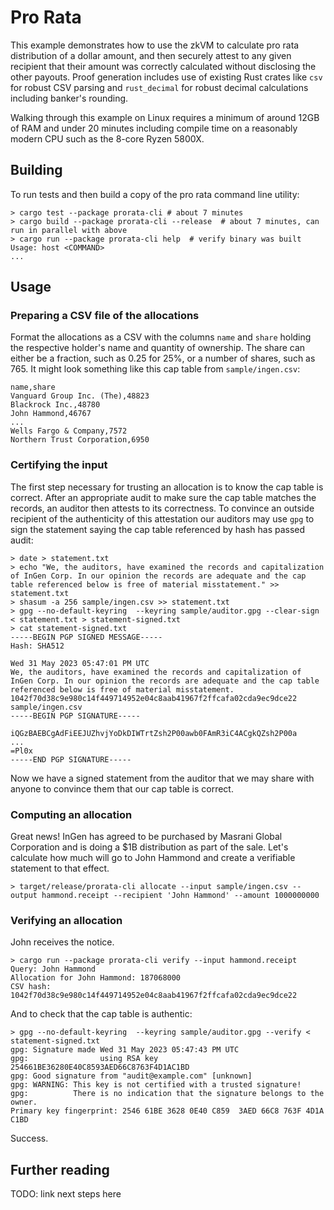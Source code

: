# Pro Rata

This example demonstrates how to use the zkVM to calculate pro rata distribution of a dollar amount, and then securely attest to any given recipient that their amount was correctly calculated without disclosing the other payouts. Proof generation includes use of existing Rust crates like `csv` for robust CSV parsing and `rust_decimal` for robust decimal calculations including banker's rounding.

Walking through this example on Linux requires a minimum of around 12GB of RAM and under 20 minutes including compile time on a reasonably modern CPU such as the 8-core Ryzen 5800X.

## Building

To run tests and then build a copy of the pro rata command line utility:

```
> cargo test --package prorata-cli # about 7 minutes
> cargo build --package prorata-cli --release  # about 7 minutes, can run in parallel with above
> cargo run --package prorata-cli help  # verify binary was built
Usage: host <COMMAND>
...
```

## Usage

### Preparing a CSV file of the allocations

Format the allocations as a CSV with the columns `name` and `share` holding the respective holder's name and quantity of ownership. The share can either be a fraction, such as 0.25 for 25%, or a number of shares, such as 765. It might look something like this cap table from `sample/ingen.csv`:

```csv
name,share
Vanguard Group Inc. (The),48823
Blackrock Inc.,48780
John Hammond,46767
...
Wells Fargo & Company,7572
Northern Trust Corporation,6950
```

### Certifying the input

The first step necessary for trusting an allocation is to know the cap table is correct. After an appropriate audit to make sure the cap table matches the records, an auditor then attests to its correctness. To convince an outside recipient of the authenticity of this attestation our auditors may use `gpg` to sign the statement saying the cap table referenced by hash has passed audit:

```
> date > statement.txt
> echo "We, the auditors, have examined the records and capitalization of InGen Corp. In our opinion the records are adequate and the cap table referenced below is free of material misstatement." >> statement.txt
> shasum -a 256 sample/ingen.csv >> statement.txt
> gpg --no-default-keyring  --keyring sample/auditor.gpg --clear-sign < statement.txt > statement-signed.txt
> cat statement-signed.txt
-----BEGIN PGP SIGNED MESSAGE-----
Hash: SHA512

Wed 31 May 2023 05:47:01 PM UTC
We, the auditors, have examined the records and capitalization of InGen Corp. In our opinion the records are adequate and the cap table referenced below is free of material misstatement.
1042f70d38c9e980c14f449714952e04c8aab41967f2ffcafa02cda9ec9dce22  sample/ingen.csv
-----BEGIN PGP SIGNATURE-----

iQGzBAEBCgAdFiEEJUZhvjYoDkDIWTrtZsh2P00awb0FAmR3iC4ACgkQZsh2P00a
...
=Pl0x
-----END PGP SIGNATURE-----
```

Now we have a signed statement from the auditor that we may share with anyone to convince them that our cap table is correct.

### Computing an allocation

Great news! InGen has agreed to be purchased by Masrani Global Corporation and is doing a $1B distribution as part of the sale. Let's calculate how much will go to John Hammond and create a verifiable statement to that effect.

```
> target/release/prorata-cli allocate --input sample/ingen.csv --output hammond.receipt --recipient 'John Hammond' --amount 1000000000
```

### Verifying an allocation

John receives the notice.

```
> cargo run --package prorata-cli verify --input hammond.receipt
Query: John Hammond
Allocation for John Hammond: 187068000
CSV hash: 1042f70d38c9e980c14f449714952e04c8aab41967f2ffcafa02cda9ec9dce22
```

And to check that the cap table is authentic:

```
> gpg --no-default-keyring  --keyring sample/auditor.gpg --verify < statement-signed.txt
gpg: Signature made Wed 31 May 2023 05:47:43 PM UTC
gpg:                using RSA key 254661BE36280E40C8593AED66C8763F4D1AC1BD
gpg: Good signature from "audit@example.com" [unknown]
gpg: WARNING: This key is not certified with a trusted signature!
gpg:          There is no indication that the signature belongs to the owner.
Primary key fingerprint: 2546 61BE 3628 0E40 C859  3AED 66C8 763F 4D1A C1BD
```

Success.

## Further reading

TODO: link next steps here